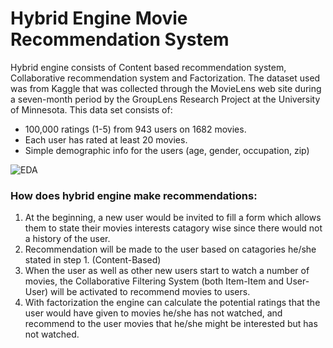# Hybrid Engine Movie Recommendation System
Hybrid engine consists of Content based recommendation system, Collaborative recommendation system and Factorization.
The dataset used was from Kaggle that was collected through the MovieLens web site during a seven-month period by the GroupLens Research Project at the University of Minnesota.
This data set consists of:
* 100,000 ratings (1-5) from 943 users on 1682 movies. 
* Each user has rated at least 20 movies. 
* Simple demographic info for the users (age, gender, occupation, zip)

![EDA](https://user-images.githubusercontent.com/92283861/153573291-beae7d91-7785-47ff-baf1-8f8ad847cc59.png)

### How does hybrid engine make recommendations:
1. At the beginning, a new user would be invited to fill a form which allows them to state their movies interests catagory wise since there would not a history of the user.
2. Recommendation will be made to the user based on catagories he/she stated in step 1. (Content-Based)
3. When the user as well as other new users start to watch a number of movies, the Collaborative Filtering System (both Item-Item and User-User) will be activated to recommend movies to users. 
4. With factorization the engine can calculate the potential ratings that the user would have given to movies he/she has not watched, and recommend to the user movies that he/she might be interested but has not watched.
